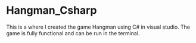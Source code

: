 # Hangman_Csharp
This is a where I created the game Hangman using C# in visual studio. The game is fully functional and can be run in the terminal.
